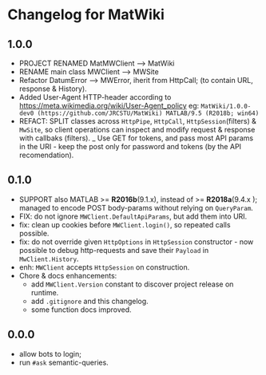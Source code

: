 # Changelog for MatWiki

## 1.0.0
- PROJECT RENAMED MatMWClient --> MatWiki
- RENAME main class MWClient --> MWSite
- Refactor DatumError --> MWError, iherit from HttpCall; (to contain URL, response & History).
- Added User-Agent HTTP-header according to https://meta.wikimedia.org/wiki/User-Agent_policy
  eg: ``MatWiki/1.0.0-dev0 (https://github.com/JRCSTU/MatWiki) MATLAB/9.5 (R2018b; win64)``
- REFACT: SPLIT classes across `HttpPipe`, `HttpCall`, `HttpSession`(filters) & `MwSite`,
  so client operations can inspect and modify request & response with callbaks (filters).
_ Use GET for tokens, and pass most API params in the URI - keep the post only 
  for password and tokens (by the API recomendation).

## 0.1.0
- SUPPORT also MATLAB >= **R2016b**(9.1.x), instead of >= **R2018a**(9.4.x );
  managed to encode POST body-params without relying on `QueryParam`.
- FIX: do not ignore `MWClient.DefaultApiParams`, but add them into URI.
- fix: clean up cookies before `MWClient.login()`, so repeated calls possible.
- fix: do not override given `HttpOptions` in `HttpSession` constructor - now
  possible to debug http-requests and save their `Payload` in `MwClient.History`.  
- enh: `MWClient` accepts `HttpSession` on construction.
- Chore & docs enhancements:
  - add `MWClient.Version` constant to discover project release on runtime.
  - add `.gitignore` and this changelog.
  - some function docs improved.

## 0.0.0 
- allow bots to login;
- run `#ask` semantic-queries.
